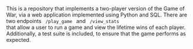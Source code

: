 This is a repository that implements a two-player version of the Game of War, via a web application implemented using Python and SQL. There are two endpoints <code> /play_game </code> and <code> /view_stats </code> that allow a user to run a game and view the lifetime wins of each player. Additionally, a test suite is included, to ensure that the game performs as expected.
